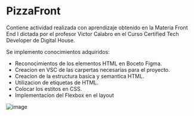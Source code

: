 # PizzaFront
Contiene actividad realizada con aprendizaje obtenido en la Materia Front End I dictada por el profesor Victor Calabro en el Curso Certified Tech Developer de Digital House.

Se implemento conocimientos adquiridos:
- Reconocimientos de los elementos HTML en Boceto Figma.
- Creacion en VSC de las carpertas necesarias para el proyecto.
- Creacion de la estructura basica y semantica HTML.
- Utilizacion de etiquetas de HTML.
- Colocar los estitos en CSS.
- Implementacion del Flexbox en el layout

![image](https://user-images.githubusercontent.com/116467058/211619002-34151554-6716-4c5e-bf98-cc54fd7d84a2.png)
